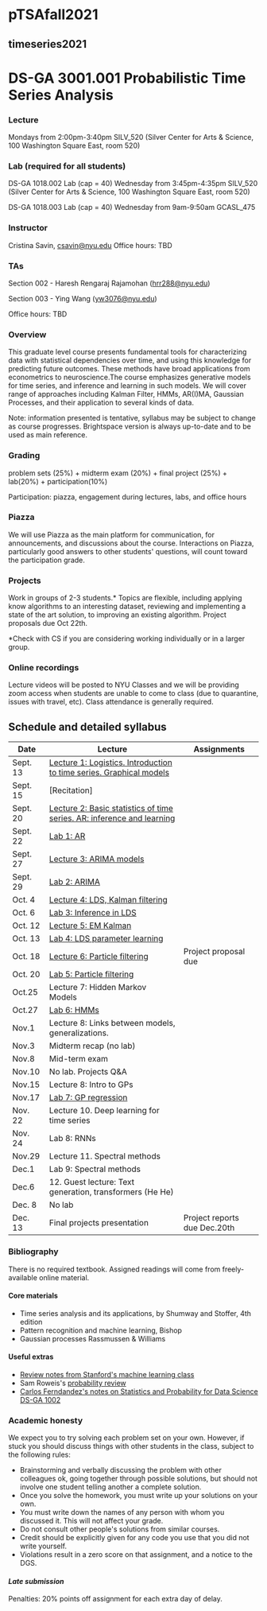 # pTSAfall2021
##  timeseries2021
#  DS-GA 3001.001 Probabilistic Time Series Analysis

### Lecture 
Mondays from 2:00pm-3:40pm
SILV_520 (Silver Center for Arts & Science, 100 Washington Square East, room 520)

### Lab (required for all students)
DS-GA 1018.002 Lab (cap = 40) 
Wednesday from 3:45pm-4:35pm
SILV_520 (Silver Center for Arts & Science, 100 Washington Square East, room 520)

DS-GA 1018.003 Lab (cap = 40) 
Wednesday from 9am-9:50am
GCASL_475

###  Instructor 
Cristina Savin, csavin@nyu.edu 
Office hours:  TBD 

### TAs
Section 002 - Haresh Rengaraj Rajamohan (hrr288@nyu.edu)

Section 003 - Ying Wang (yw3076@nyu.edu)

Office hours: TBD 

### Overview
This graduate level course presents fundamental tools for characterizing data with statistical dependencies over time, and using this knowledge for predicting future outcomes. These methods have broad applications from econometrics to neuroscience.The course emphasizes generative models for time series, and inference and learning in such models. We will cover range of approaches including Kalman Filter, HMMs, AR(I)MA, Gaussian Processes,  and their application to several kinds of data.

Note: information presented is tentative, syllabus may be subject to change as course progresses. Brightspace version is always up-to-date and to be used as main reference.

### Grading
problem sets (25%) + midterm exam (20%) + final project (25%) + lab(20%) + participation(10%)

Participation: piazza, engagement during lectures, labs, and office hours

### Piazza 
We will use Piazza as the main platform for communication, for announcements, and discussions about the course. Interactions on Piazza, particularly good answers to other students' questions, will count toward the participation grade.

### Projects
Work in groups of 2-3 students.* Topics are flexible, including applying know algorithms to an interesting dataset, reviewing and implementing a state of the art solution, to improving an existing algorithm. Project proposals due Oct 22th. 

*Check with CS if you are considering working individually or in a larger group.

### Online recordings 
Lecture videos will be posted to NYU Classes and we will be providing zoom access when students are unable to come to class (due to quarantine, issues with travel, etc). Class attendance is generally required.

## Schedule and detailed syllabus

| Date | Lecture  | Assignments |
|------------|----------------------|----------------|
|Sept. 13| [Lecture 1: Logistics. Introduction to time series. Graphical models](./slides/lecture1.pdf)| | 
|Sept. 15| [Recitation] | | 
|Sept. 20| [Lecture 2: Basic statistics of time series. AR: inference and learning](./slides/lecture2.pdf) | |  
|Sept. 22| [Lab 1: AR](./labs/lab1) | | |
|Sept. 27| [Lecture 3: ARIMA models](./slides/lecture3.pdf) | |  
|Sept. 29| [Lab 2: ARIMA](./labs/lab2) | | |
|Oct. 4| [Lecture 4: LDS, Kalman filtering](./slides/lecture4.pdf) |  |
|Oct. 6| [Lab 3: Inference in LDS](./labs/lab3) | | 
|Oct. 12|  [Lecture 5: EM Kalman](./slides/lecture5.pdf) | | 
|Oct. 13| [Lab 4: LDS parameter learning](./labs/lab4) | | |
|Oct. 18| [Lecture 6: Particle filtering](./slides/lecture6.pdf) | Project proposal due | |
|Oct. 20| [Lab 5: Particle filtering](./labs/lab5) | | 
|Oct.25| Lecture 7: Hidden Markov Models | | 
|Oct.27| [Lab 6: HMMs](./labs/lab6) | | 
|Nov.1|  Lecture 8: Links between models, generalizations. | | 
|Nov.3| Midterm recap (no lab) | | 
|Nov.8| Mid-term exam | | 
|Nov.10| No lab. Projects Q&A | | 
|Nov.15|  Lecture 8: Intro to GPs | | 
|Nov.17|  [Lab 7: GP regression](./labs/lab7) | | 
|Nov. 22| Lecture 10. Deep learning for time series | | 
|Nov. 24| Lab 8: RNNs  | | 
|Nov.29|  Lecture 11. Spectral methods| | 
|Dec.1|   Lab 9: Spectral methods | | 
|Dec.6 |  12. Guest lecture: Text generation, transformers (He He)| | 
|Dec. 8| No lab | | 
|Dec. 13| Final projects presentation |  Project reports due Dec.20th |

### Bibliography
There is no required textbook. Assigned readings will come from freely-available online material.

#### Core materials
- Time series analysis and its applications, by Shumway and Stoffer, 4th edition
- Pattern recognition and machine learning, Bishop
- Gaussian processes Rassmussen & Williams

#### Useful extras
 - [Review notes from Stanford's machine learning class](http://cs229.stanford.edu/section/cs229-prob.pdf)
 - Sam Roweis's [probability review](http://cs.nyu.edu/%7Edsontag/courses/ml12/notes/probx.pdf)
 - [Carlos Ferndandez's notes on Statistics and Probability for Data Science DS-GA 1002](http://www.cims.nyu.edu/~cfgranda/pages/stuff/probability_stats_for_DS.pdf) 

### Academic honesty

We expect you to try solving each problem set on your own. However, if  stuck  you should discuss things with other students in the class, subject to the following rules:
  - Brainstorming and verbally discussing the problem with other colleagues ok, going together through possible solutions, but should not involve one student telling another a complete solution.
  - Once you solve the homework, you must write up your solutions on your own.
  - You must write down the names of any person with whom you discussed it. This will not affect your grade.
  - Do not consult other people's solutions from similar courses.
  - Credit should be explicitly given for any code you use that you did not write yourself.
  - Violations result in a zero score on that assignment, and a notice to the DGS.

#### *Late submission*
Penalties: 20% points off assignment for each extra day of delay.
